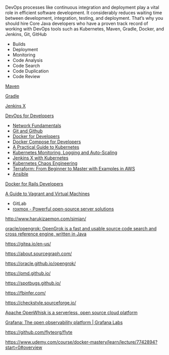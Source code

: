 DevOps processes like continuous integration and deployment play a vital role in efficient software development. It considerably reduces waiting time between development, integration, testing, and deployment. That’s why you should hire Core Java developers who have a proven track record of working with DevOps tools such as Kubernetes, Maven, Gradle, Docker, and Jenkins, Git, GitHub

- Builds
- Deployment
- Monitoring
- Code Analysis
- Code Search
- Code Duplication
- Code Review


[Maven](https://maven.apache.org/)

[Gradle](https://gradle.org/)

[Jenkins X](https://jenkins-x.io/)

[DevOps for Developers](https://www.educative.io/path/devops-for-developers)
- [Network Fundamentals](https://www.educative.io/module/An5VrvSlLQN6R6N8y/10370001/4813190514343936)
- [Git and Github](https://www.educative.io/module/An5VrvSlLQN6R6N8y/10370001/6289162736500736)
- [Docker for Developers](https://www.educative.io/module/LgoqGKFl7YxO2wNDm/10370001/5453871022342144)
- [Docker Compose for Developers](https://www.educative.io/module/docker-compose-for-developers)
- [A Practical Guide to Kubernetes](https://www.educative.io/module/a-practical-guide-to-kubernetes)
- [Kubernetes Monitoring, Logging and Auto-Scaling](https://www.educative.io/module/kubernetes-monitoring-logging-auto-scaling)
- [Jenkins X with Kubernetes](https://www.educative.io/module/jenkins-x-kubernetes)
- [Kubernetes Chaos Engineering](https://www.educative.io/module/kubernetes-chaos-engineering)
- [Terraform: From Beginner to Master with Examples in AWS](https://www.educative.io/module/LgoqGKFl7YxO2wNDm/10370001/6483236986814464)
- [Ansible](https://www.educative.io/module/LgoqGKFl7YxO2wNDm/10370001/6146552000675840)

[Docker for Rails Developers](https://www.educative.io/courses/docker-for-rails-developers)

[A Guide to Vagrant and Virtual Machines](https://www.educative.io/courses/guide-to-vagrant-virtual-machines)

- GitLab
- [roxmox - Powerful open-source server solutions](https://www.proxmox.com/en/)

http://www.harukizaemon.com/simian/

[oracle/opengrok: OpenGrok is a fast and usable source code search and cross reference engine, written in Java](https://github.com/oracle/opengrok)

https://gitea.io/en-us/

https://about.sourcegraph.com/

https://oracle.github.io/opengrok/

https://pmd.github.io/

https://spotbugs.github.io/

https://fbinfer.com/

https://checkstyle.sourceforge.io/

[Apache OpenWhisk is a serverless, open source cloud platform](https://openwhisk.apache.org/)

[Grafana: The open observability platform | Grafana Labs](https://grafana.com/)


https://github.com/flyteorg/flyte

https://www.udemy.com/course/docker-mastery/learn/lecture/7742894?start=0#overview


